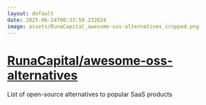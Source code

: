```yaml
---
layout: default
date: 2025-06-24T06:33:59.232824
image: assets/RunaCapital_awesome-oss-alternatives_cropped.png
---
```


# [RunaCapital/awesome-oss-alternatives](https://github.com/RunaCapital/awesome-oss-alternatives)

List of open-source alternatives to popular SaaS products

